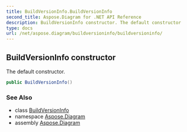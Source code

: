 ```yaml
---
title: BuildVersionInfo.BuildVersionInfo
second_title: Aspose.Diagram for .NET API Reference
description: BuildVersionInfo constructor. The default constructor
type: docs
url: /net/aspose.diagram/buildversioninfo/buildversioninfo/
---
```

## BuildVersionInfo constructor

The default constructor.

```csharp
public BuildVersionInfo()
```

### See Also

* class [BuildVersionInfo](../)
* namespace [Aspose.Diagram](../../buildversioninfo/)
* assembly [Aspose.Diagram](../../../)



